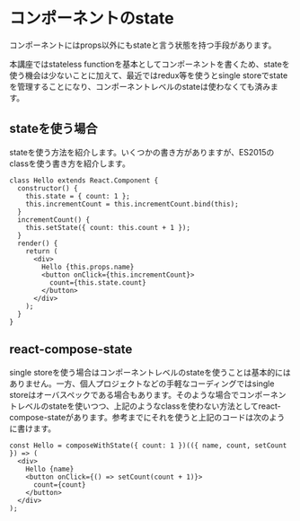# コンポーネントのstate

コンポーネントにはprops以外にもstateと言う状態を持つ手段があります。

本講座ではstateless functionを基本としてコンポーネントを書くため、stateを使う機会は少ないことに加えて、最近ではredux等を使うとsingle storeでstateを管理することになり、コンポーネントレベルのstateは使わなくても済みます。

## stateを使う場合

stateを使う方法を紹介します。いくつかの書き方がありますが、ES2015のclassを使う書き方を紹介します。

```
class Hello extends React.Component {
  constructor() {
    this.state = { count: 1 };
    this.incrementCount = this.incrementCount.bind(this);
  }
  incrementCount() {
    this.setState({ count: this.count + 1 });
  }
  render() {
    return (
      <div>
        Hello {this.props.name}
        <button onClick={this.incrementCount}>
          count={this.state.count}
        </button>
      </div>
    );
  }
}
```

## react-compose-state

single storeを使う場合はコンポーネントレベルのstateを使うことは基本的にはありません。一方、個人プロジェクトなどの手軽なコーディングではsingle storeはオーバスペックである場合もあります。そのような場合でコンポーネントレベルのstateを使いつつ、上記のようなclassを使わない方法としてreact-compose-stateがあります。参考までにそれを使うと上記のコードは次のように書けます。

```
const Hello = composeWithState({ count: 1 })(({ name, count, setCount }) => (
  <div>
    Hello {name}
    <button onClick={() => setCount(count + 1)}>
      count={count}
    </button>
  </div>
);
```
